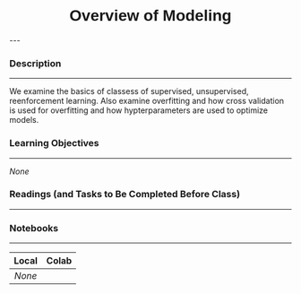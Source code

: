 <h1  style="font-family:  Verdana,  Geneva,  sans-serif;  text-align:center">Overview  of  Modeling</h1> 
--- 
 
###  Description 
--- 
 
We  examine  the  basics  of  classess  of  supervised,  unsupervised,  reenforcement  learning.  Also  examine  overfitting  and  how  cross  validation  is  used  for  overfitting  and  how  hypterparameters  are  used  to  optimize  models.   
 
###  Learning  Objectives 
---   
 
*None* 
 
###  Readings  (and  Tasks  to  Be  Completed  Before  Class) 
--- 
 
 
 
###  Notebooks 
--- 
 
|    Local    |    Colab  | 
|    :---:    |    :-----    | 
|*None*||
